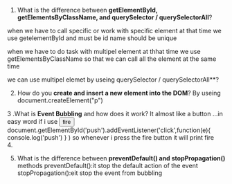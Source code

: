 1. What is the difference between **getElementById, getElementsByClassName, and querySelector / querySelectorAll**?

when we have to call specific or work with specific element at that time we use getelementById and must be id  name should be unique

when we have to do task with multipel element at thhat time we use getElementsByClassName so that we  can call all the element at the same time

we can use multipel elemet by useing querySelector / querySelectorAll**?

2. How do you **create and insert a new element into the DOM**?
 By useing document.createElement("p")



 3 .What is **Event Bubbling** and how does it work?
 It almost like a button ...in easy word if i use 
 <button id="push">fire</button>
 document.getElementById('push').addEventListener('click',function(e){
 console.log('push')
 } )
 so whenever i press the fire button it will print fire  
4.

5.  What is the difference between **preventDefault() and stopPropagation()** methods
preventDefault():it stop the default action of the event
stopPropagation():eit stop the event from bubbling
